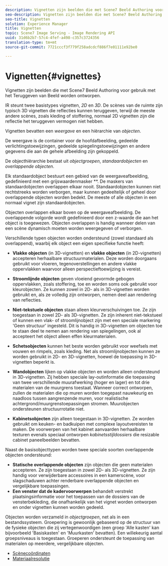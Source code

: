 ```yaml
---
description: Vignetten zijn beelden die met Scene7 Beeld Authoring voor gebruik met het Teruggeven van Beeld worden ontworpen.
seo-description: Vignetten zijn beelden die met Scene7 Beeld Authoring voor gebruik met het Teruggeven van Beeld worden ontworpen.
seo-title: Vignetten
solution: Experience Manager
title: Vignetten
topic: Scene7 Image Serving - Image Rendering API
uuid: 31d6b2b7-57c4-4fef-a498-c357c3724356
translation-type: tm+mt
source-git-commit: 7721cccf3f779f258adcdcf886f7e01111e92be0

---
```



# Vignetten{#vignettes}

Vignetten zijn beelden die met Scene7 Beeld Authoring voor gebruik met het Teruggeven van Beeld worden ontworpen.

IR steunt twee basistypes vignetten, *2D* en *3D*. De scènes van de ruimte zijn typisch 3D vignetten die reflecties kunnen teruggeven, terwijl de meeste andere scènes, zoals kleding of stoffering, normaal 2D vignetten zijn die reflectie het teruggeven vermogen niet hebben.

Vignetten bevatten een *weergave* en een hiërarchie van *objecten*.

De weergave is de container voor de hoofdafbeelding, gedeelde verlichtingstoewijzingen, gedeelde spiegelingstoewijzingen en andere gegevens die aan de gehele afbeelding zijn gekoppeld.

De objecthiërarchie bestaat uit *objectgroepen*, *standaardobjecten* en *overlappende objecten*.

Elk standaardobject bestuurt een gebied van de weergaveafbeelding, gedefinieerd met een grijswaardenmasker **. De maskers van standaardobjecten overlappen elkaar nooit. Standaardobjecten kunnen niet rechtstreeks worden verborgen, maar kunnen gedeeltelijk of geheel door overlappende objecten worden bedekt. De meeste of alle objecten in een normaal vignet zijn standaardobjecten.

Objecten overlappen elkaar boven op de weergaveafbeelding. De overlappende volgorde wordt gedefinieerd door een z-waarde die aan het object is toegewezen. Objecten overlappen is handig wanneer delen van een scène dynamisch moeten worden weergegeven of verborgen.

Verschillende typen objecten worden ondersteund (zowel standaard als overlappend), waarbij elk object een eigen specifieke functie heeft:

* **Vlakke objecten** (in 3D-vignetten) en **vlakke objecten** (in 2D-vignetten) accepteren herhaalbare structuurmaterialen. Deze worden doorgaans gebruikt voor vloeren, tegenoverstellingen en andere vlakke oppervlakken waarvoor alleen perspectieftoewijzing is vereist.

* **Stroomlijnde objecten** geven vloeiend gevormde gebogen oppervlakken, zoals stoffering, toe en worden soms ook gebruikt voor kleurobjecten. Ze kunnen zowel in 2D- als in 3D-vignetten worden gebruikt en, als ze volledig zijn ontworpen, nemen deel aan rendering van reflecties.
* **Niet-tekstuele objecten** staan alleen kleurverschuivingen toe. Ze zijn toegestaan in zowel 2D- als 3D-vignetten. Ze zijn inherent niet-tekstueel of kunnen een vlak- of stroomlijnobject zijn met een speciale markering &#39;Geen structuur&#39; ingesteld. Dit is handig in 3D-vignetten om objecten toe te staan deel te nemen aan rendering van spiegelingen, ook al accepteert het object alleen effen kleurmaterialen.
* **Schetsobjecten** kunnen het beste worden gebruikt voor weefsels met vouwen en rimpels, zoals kleding. Net als stroomlijnobjecten kunnen ze worden gebruikt in 2D- en 3D-vignetten, hoewel de toepassing in 3D-vignetten beperkt is.
* **Wandobjecten** lijken op vlakke objecten en worden alleen ondersteund in 3D-vignetten. Zij hebben speciale lay-outinformatie die toepassing van twee verschillende muurafwerking (hoger en lager) en tot drie materialen van de muurgrens toestaat. Wanneer correct ontworpen, zullen de materialen die op muren worden toegepast nauwkeurig en naadloos tussen aangrenzende muren, voor realistische achtergrond/muurgrenstoepassingen stromen. Muurobjecten ondersteunen structuurrotatie niet.
* **Kabinetsobjecten** zijn alleen toegestaan in 3D-vignetten. Ze worden gebruikt om keuken- en badkuipen met complexe layoutvereisten te maken. De voorwerpen van het kabinet aanvaarden herhaalbare texturen evenals speciaal ontworpen *kabinetsstijldossiers* die resizable cabinet paneelbeelden bevatten.

Naast de basisobjecttypen worden twee speciale soorten overlappende objecten ondersteund:

* **Statische overlappende objecten** zijn objecten die geen materialen accepteren. Ze zijn toegestaan in zowel 2D- als 3D-vignetten. Ze zijn handig voor verwijderbare accessoires in een kamerscène, voor slagschaduwen achter renderbare overlappende objecten en vergelijkbare toepassingen.
* **Een venster dat de kadervoorwerpen** behandelt verstrekt plaatsingsinformatie voor het toepassen van de dossiers van de vensterbekleding, die onafhankelijk van het vignet worden ontworpen en onder vignetten kunnen worden gedeeld.

Objecten worden verzameld in *objectgroepen*, net als in een bestandssysteem. Groepering is gewoonlijk gebaseerd op de structuur van de fysieke objecten die zij vertegenwoordigen (een groep &#39;Alle kasten&#39; kan bijvoorbeeld &#39;Basiskasten&#39; en &#39;Muurkasten&#39; bevatten). Een willekeurig aantal groepsniveaus is toegestaan. Groeperen ondersteunt de toepassing van materialen op meerdere, vergelijkbare objecten.

* [Scènecoördinaten](c-ir-scene-coordinates.md)
* [Materiaalresolutie](c-ir-material-resolution.md)
